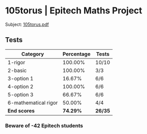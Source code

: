 # 105torus | Epitech Maths Project

Subject: [105torus.pdf](/Subjects/105torus.pdf)

## Tests

| Category | Percentage | Tests |
|----------|------------|-------|
| 1-rigor | 100.00% | 10/10 |
| 2-basic | 100.00% | 3/3 |
| 3-option 1 | 16.67% | 6/6 |
| 4-option 2 | 100.00% | 6/6 |
| 5-option 3 | 66.67% | 6/6 |
| 6-mathematical rigor | 50.00% | 4/4 |
| **End scores** | **74.29%** | **26/35** |

### Beware of -42 Epitech students
